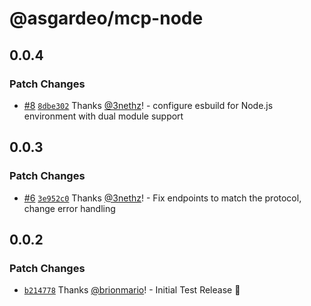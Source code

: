 # @asgardeo/mcp-node

## 0.0.4

### Patch Changes

- [#8](https://github.com/brionmario/mcp-node/pull/8)
  [`8dbe302`](https://github.com/brionmario/mcp-node/commit/8dbe30202ba186bebc2626195c421a9a369a2bb5) Thanks
  [@3nethz](https://github.com/3nethz)! - configure esbuild for Node.js environment with dual module support

## 0.0.3

### Patch Changes

- [#6](https://github.com/brionmario/mcp-node/pull/6)
  [`3e952c0`](https://github.com/brionmario/mcp-node/commit/3e952c0bfb9da069f2193621d963e76bb54873af) Thanks
  [@3nethz](https://github.com/3nethz)! - Fix endpoints to match the protocol, change error handling

## 0.0.2

### Patch Changes

- [`b214778`](https://github.com/brionmario/mcp-node/commit/b214778637b99242e6269f0c53ef1a9760030971) Thanks
  [@brionmario](https://github.com/brionmario)! - Initial Test Release 🎉
